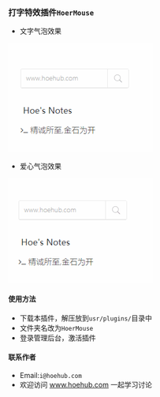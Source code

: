 ### 打字特效插件`HoerMouse`
- 文字气泡效果

![文字气泡效果](bubbleText.gif)
- 爱心气泡效果

![爱心气泡效果](bubbleHeart.gif)
#### 使用方法

- 下载本插件，解压放到`usr/plugins/`目录中
- 文件夹名改为`HoerMouse`
- 登录管理后台，激活插件

#### 联系作者
- Email:`i@hoehub.com`
- 欢迎访问 www.hoehub.com 一起学习讨论